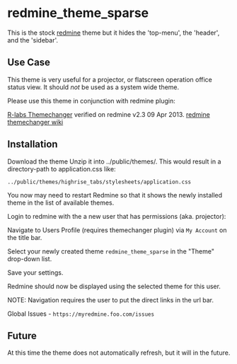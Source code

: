 redmine_theme_sparse
====================

This is the stock [redmine](http://www.redmine.org/) theme but it hides the 'top-menu', the 'header', and the 'sidebar'. 

Use Case
----------

This theme is very useful for a projector, or flatscreen operation office status view. It should *not* be used as a system wide theme.

Please use this theme in conjunction with redmine plugin:

[R-labs Themechanger](http://www.r-labs.org/projects/themechanger) verified on redmine v2.3 09 Apr 2013.
[redmine themechanger wiki](http://www.redmine.org/plugins/themechanger)


Installation
----------

Download the theme
  Unzip it into ../public/themes/. This would result in a directory-path to application.css like:

`../public/themes/highrise_tabs/stylesheets/application.css`

You now may need to restart Redmine so that it shows the newly installed theme in the list of available themes.
 
Login to redmine with the a new user that has permissions (aka. projector): 

Navigate to Users Profile (requires themechanger plugin) via `My Account` on the title bar.

Select your newly created theme `redmine_theme_sparse` in the "Theme" drop-down list. 

Save your settings.

Redmine should now be displayed using the selected theme for this user.

NOTE: Navigation requires the user to put the direct links in the url bar.

Global Issues - `https://myredmine.foo.com/issues`

Future
---------

At this time the theme does not automatically refresh, but it will in the future.

